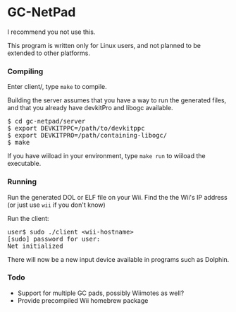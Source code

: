 # GC-NetPad

I recommend you not use this.

This program is written only for Linux users, and not planned to be extended to other
platforms.

### Compiling

Enter client/, type <code>make</code> to compile.

Building the server assumes that you have a way to run the generated files, and that
you already have devkitPro and libogc available.

<pre>
$ cd gc-netpad/server
$ export DEVKITPPC=/path/to/devkitppc
$ export DEVKITPRO=/path/containing-libogc/
$ make
</pre>
If you have wiiload in your environment, type <code>make run</code> to wiiload the executable.


### Running

Run the generated DOL or ELF file on your Wii.
Find the the Wii's IP address (or just use <code>wii</code> if you don't know)

Run the client:

<pre>
user$ sudo ./client &lt;wii-hostname&gt;
[sudo] password for user:
Net initialized
</pre>

There will now be a new input device available in programs such as Dolphin.

### Todo
<ul>
  <li>Support for multiple GC pads, possibly Wiimotes as well?</li>
  <li>Provide precompiled Wii homebrew package</li>
</ul>
